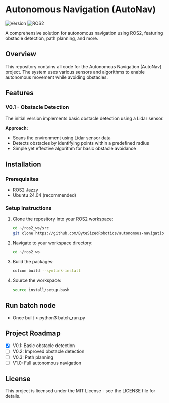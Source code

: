 # Autonomous Navigation (AutoNav)

![Version](https://img.shields.io/badge/version-0.1-blue)
![ROS2](https://img.shields.io/badge/ROS2-compatible-green)

A comprehensive solution for autonomous navigation using ROS2, featuring obstacle detection, path planning, and more.

## Overview

This repository contains all code for the Autonomous Navigation (AutoNav) project. The system uses various sensors and algorithms to enable autonomous movement while avoiding obstacles.

## Features

### V0.1 - Obstacle Detection

The initial version implements basic obstacle detection using a Lidar sensor.

**Approach:**
- Scans the environment using Lidar sensor data
- Detects obstacles by identifying points within a predefined radius
- Simple yet effective algorithm for basic obstacle avoidance

## Installation

### Prerequisites
- ROS2 Jazzy
- Ubuntu 24.04 (recommended)

### Setup Instructions

1. Clone the repository into your ROS2 workspace:
   ```bash
   cd ~/ros2_ws/src
   git clone https://github.com/ByteSizedRobotics/autonomous-navigation.git
   ```

2. Navigate to your workspace directory:
   ```bash
   cd ~/ros2_ws
   ```

3. Build the packages:
   ```bash
   colcon build --symlink-install
   ```

4. Source the workspace:
   ```bash
   source install/setup.bash
   ```

## Run batch node

+ Once built > python3 batch_run.py

## Project Roadmap

- [x] V0.1: Basic obstacle detection
- [ ] V0.2: Improved obstacle detection
- [ ] V0.3: Path planning
- [ ] V1.0: Full autonomous navigation

## License

This project is licensed under the MIT License - see the LICENSE file for details.

